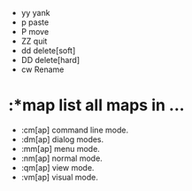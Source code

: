 - yy		yank
- p			paste
- P			move
- ZZ		quit
- dd		delete[soft]
- DD		delete[hard]
- cw		Rename

# :*map		list all maps in ...

- :cm[ap]	command line mode.
- :dm[ap]	dialog modes.
- :mm[ap]	menu mode.
- :nm[ap]	normal mode.
- :qm[ap]	view mode.
- :vm[ap]	visual mode.
